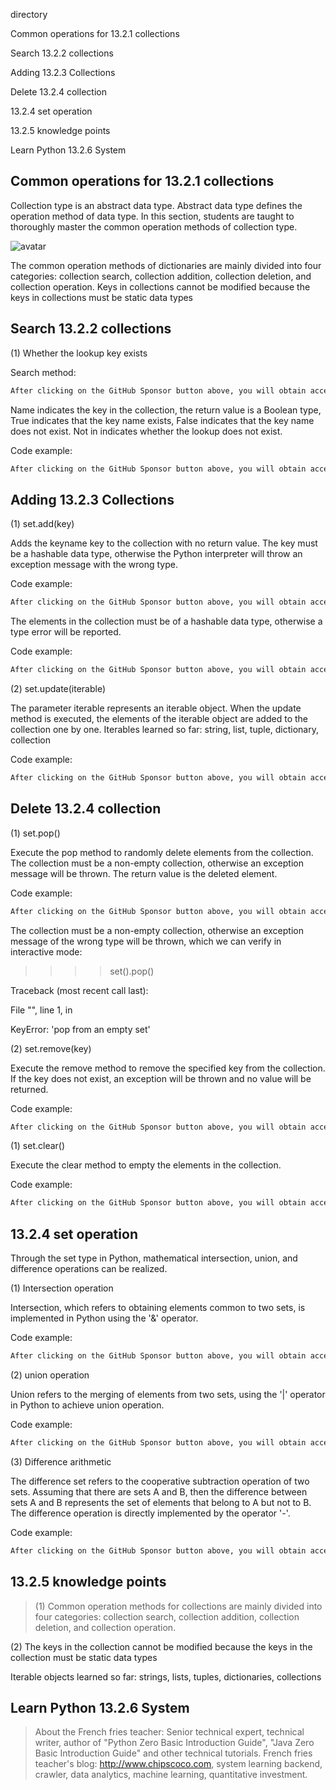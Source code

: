 directory 

Common operations for 13.2.1 collections 

Search 13.2.2 collections 

Adding 13.2.3 Collections 

Delete 13.2.4 collection 

13.2.4 set operation 

13.2.5 knowledge points 

Learn Python 13.2.6 System 

##  Common operations for 13.2.1 collections 

Collection type is an abstract data type. Abstract data type defines the operation method of data type. In this section, students are taught to thoroughly master the common operation methods of collection type. 

![avatar]( dff9f5132e0ad23cebb438a9280ba058.png) 

The common operation methods of dictionaries are mainly divided into four categories: collection search, collection addition, collection deletion, and collection operation. Keys in collections cannot be modified because the keys in collections must be static data types 

##  Search 13.2.2 collections 

(1) Whether the lookup key exists 

Search method: 

 ```python  
After clicking on the GitHub Sponsor button above, you will obtain access permissions to my private code repository ( https://github.com/slowlon/my_code_bar ) to view this blog code. By searching the code number of this blog, you can find the code you need, code number is: 2024020309574534367
 ```  
Name indicates the key in the collection, the return value is a Boolean type, True indicates that the key name exists, False indicates that the key name does not exist. Not in indicates whether the lookup does not exist. 

Code example: 

 ```python  
After clicking on the GitHub Sponsor button above, you will obtain access permissions to my private code repository ( https://github.com/slowlon/my_code_bar ) to view this blog code. By searching the code number of this blog, you can find the code you need, code number is: 2024020309574534367
 ```  
##  Adding 13.2.3 Collections 

(1) set.add(key) 

Adds the keyname key to the collection with no return value. The key must be a hashable data type, otherwise the Python interpreter will throw an exception message with the wrong type. 

Code example: 

 ```python  
After clicking on the GitHub Sponsor button above, you will obtain access permissions to my private code repository ( https://github.com/slowlon/my_code_bar ) to view this blog code. By searching the code number of this blog, you can find the code you need, code number is: 2024020309574534367
 ```  
The elements in the collection must be of a hashable data type, otherwise a type error will be reported. 

Code example: 

 ```python  
After clicking on the GitHub Sponsor button above, you will obtain access permissions to my private code repository ( https://github.com/slowlon/my_code_bar ) to view this blog code. By searching the code number of this blog, you can find the code you need, code number is: 2024020309574534367
 ```  
(2) set.update(iterable) 

The parameter iterable represents an iterable object. When the update method is executed, the elements of the iterable object are added to the collection one by one. Iterables learned so far: string, list, tuple, dictionary, collection 

Code example: 

 ```python  
After clicking on the GitHub Sponsor button above, you will obtain access permissions to my private code repository ( https://github.com/slowlon/my_code_bar ) to view this blog code. By searching the code number of this blog, you can find the code you need, code number is: 2024020309574534367
 ```  
##  Delete 13.2.4 collection 

(1) set.pop() 

Execute the pop method to randomly delete elements from the collection. The collection must be a non-empty collection, otherwise an exception message will be thrown. The return value is the deleted element. 

Code example: 

 ```python  
After clicking on the GitHub Sponsor button above, you will obtain access permissions to my private code repository ( https://github.com/slowlon/my_code_bar ) to view this blog code. By searching the code number of this blog, you can find the code you need, code number is: 2024020309574534367
 ```  
The collection must be a non-empty collection, otherwise an exception message of the wrong type will be thrown, which we can verify in interactive mode: 

>  >>> set().pop()

Traceback (most recent call last):

File "<stdin>", line 1, in <module>

KeyError: 'pop from an empty set' 

(2) set.remove(key) 

Execute the remove method to remove the specified key from the collection. If the key does not exist, an exception will be thrown and no value will be returned. 

Code example: 

 ```python  
After clicking on the GitHub Sponsor button above, you will obtain access permissions to my private code repository ( https://github.com/slowlon/my_code_bar ) to view this blog code. By searching the code number of this blog, you can find the code you need, code number is: 2024020309574534367
 ```  
(1) set.clear() 

Execute the clear method to empty the elements in the collection. 

Code example: 

 ```python  
After clicking on the GitHub Sponsor button above, you will obtain access permissions to my private code repository ( https://github.com/slowlon/my_code_bar ) to view this blog code. By searching the code number of this blog, you can find the code you need, code number is: 2024020309574534367
 ```  
##  13.2.4 set operation 

Through the set type in Python, mathematical intersection, union, and difference operations can be realized. 

(1) Intersection operation 

Intersection, which refers to obtaining elements common to two sets, is implemented in Python using the '&' operator. 

Code example: 

 ```python  
After clicking on the GitHub Sponsor button above, you will obtain access permissions to my private code repository ( https://github.com/slowlon/my_code_bar ) to view this blog code. By searching the code number of this blog, you can find the code you need, code number is: 2024020309574534367
 ```  
(2) union operation 

Union refers to the merging of elements from two sets, using the '|' operator in Python to achieve union operation. 

Code example: 

 ```python  
After clicking on the GitHub Sponsor button above, you will obtain access permissions to my private code repository ( https://github.com/slowlon/my_code_bar ) to view this blog code. By searching the code number of this blog, you can find the code you need, code number is: 2024020309574534367
 ```  
(3) Difference arithmetic 

The difference set refers to the cooperative subtraction operation of two sets. Assuming that there are sets A and B, then the difference between sets A and B represents the set of elements that belong to A but not to B. The difference operation is directly implemented by the operator '-'. 

Code example: 

 ```python  
After clicking on the GitHub Sponsor button above, you will obtain access permissions to my private code repository ( https://github.com/slowlon/my_code_bar ) to view this blog code. By searching the code number of this blog, you can find the code you need, code number is: 2024020309574534367
 ```  
##  13.2.5 knowledge points 

>  (1) Common operation methods for collections are mainly divided into four categories: collection search, collection addition, collection deletion, and collection operation.

(2) The keys in the collection cannot be modified because the keys in the collection must be static data types

Iterable objects learned so far: strings, lists, tuples, dictionaries, collections 

##  Learn Python 13.2.6 System 

>  About the French fries teacher: Senior technical expert, technical writer, author of "Python Zero Basic Introduction Guide", "Java Zero Basic Introduction Guide" and other technical tutorials. French fries teacher's blog: http://www.chipscoco.com, system learning backend, crawler, data analytics, machine learning, quantitative investment. 

